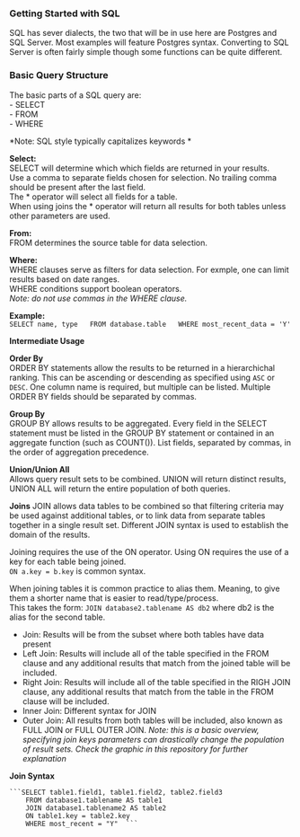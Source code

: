 ### Getting Started with SQL

SQL has sever dialects, the two that will be in use here are Postgres and SQL Server.
Most examples will feature Postgres syntax. Converting to SQL Server is often fairly simple though some functions can be quite different.


### Basic Query Structure

The basic parts of a SQL query are:  
    - SELECT  
    - FROM  
    - WHERE  

*Note: SQL style typically capitalizes keywords *  

**Select:**  
    SELECT will determine which which fields are returned in your results.  
    Use a comma to separate fields chosen for selection. No trailing comma should be present after the last field.  
    The * operator will select all fields for a table.  
    When using joins the * operator will return all results for both tables unless other parameters are used.  

**From:**  
    FROM determines the source table for data selection.  

**Where:**  
    WHERE clauses serve as filters for data selection. For exmple, one can limit results based on date ranges.  
    WHERE conditions support boolean operators.  
    *Note: do not use commas in the WHERE clause.*  

**Example:**  
    ```SELECT name, type  
        FROM database.table  
        WHERE most_recent_data = 'Y'```  
        
**Intermediate Usage**  

**Order By**  
    ORDER BY statements allow the results to be returned in a hierarchichal ranking. This can be ascending or descending as specified using `ASC` or `DESC`. One column name is required, but multiple can be listed. Multiple ORDER BY fields should be separated by commas.

**Group By**  
    GROUP BY allows results to be aggregated. Every field in the SELECT statement must be listed in the GROUP BY statement or contained in an aggregate function (such as COUNT()). List fields, separated by commas, in the order of aggregation precedence.  

**Union/Union All**  
    Allows query result sets to be combined. UNION will return distinct results, UNION ALL will return the entire population of both queries.  
    
**Joins**
    JOIN allows data tables to be combined so that filtering criteria may be used against additional tables, or to link data from separate tables together in a single result set. Different JOIN syntax is used to establish the domain of the results.    
    
   Joining requires the use of the ON operator. Using ON requires the use of a key for each table being joined.   
    `ON a.key = b.key` is common syntax.
    
   When joining tables it is common practice to alias them. Meaning, to give them a shorter name that is easier to read/type/process.  
    This takes the form: 
    `JOIN database2.tablename AS db2` 
    where db2 is the alias for the second table.
    
   - Join: Results will be from the subset where both tables have data present
   - Left Join: Results will include all of the table specified in the FROM clause and any additional results that match from the joined table will be included.
   - Right Join: Results will include all of the table specified in the RIGH JOIN clause, any additional results that match from the table in the FROM clause will be included.
   - Inner Join: Different syntax for JOIN
   - Outer Join: All results from both tables will be included, also known as FULL JOIN or FULL OUTER JOIN.
    *Note: this is a basic overview, specifying join keys parameters can drastically change the population of result sets. Check the graphic in this repository for further explanation*
    
   **Join Syntax**
    
    ```SELECT table1.field1, table1.field2, table2.field3  
        FROM database1.tablename AS table1  
        JOIN database1.tablename2 AS table2  
        ON table1.key = table2.key
        WHERE most_recent = "Y"  ```
        
